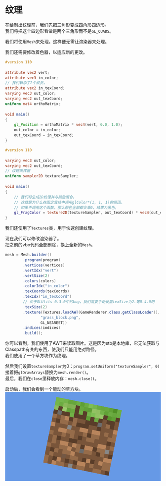 # 纹理

在绘制出纹理前，我们先把三角形变成~~四角形~~四边形。  
我们将把这个四边形看做是两个三角形而不是`GL_QUADS`。

我们将使用`Mesh`来处理。这样便无需让渲染器来处理。

我们还需要修改着色器，以适应新的更改。
```glsl
#version 110

attribute vec2 vert;
attribute vec3 in_color;
// 我们新添了2个成员。
attribute vec2 in_texCoord;
varying vec3 out_color;
varying vec2 out_texCoord;
uniform mat4 orthoMatrix;

void main()
{
    gl_Position = orthoMatrix * vec4(vert, 0.0, 1.0);
    out_color = in_color;
    out_texCoord = in_texCoord;
}
```
```glsl
#version 110

varying vec3 out_color;
varying vec2 out_texCoord;
// 纹理采样器
uniform sampler2D textureSampler;

void main()
{
    // 我们将生成2D纹理并与颜色混合。
    // 这就是为什么在固定管线中调用glColor*(1, 1, 1)的原因。
    // 如果不调用这个函数，那么颜色全部都会乘0，结果为黑色。
    gl_FragColor = texture2D(textureSampler, out_texCoord) * vec4(out_color, 1.0);
}
```

我们还使用了`Textures`类，用于快速创建纹理。

现在我们可以修改渲染器了。  
把之前的vbo代码全部删除，换上全新的`Mesh`。
```java
mesh = Mesh.builder()
        .program(program)
        .vertices(vertices)
        .vertIdx("vert")
        .vertSize(2)
        .colors(colors)
        .colorIdx("in_color")
        .texCoords(texCoords)
        .texIdx("in_texCoord")
        // 由于GLUtils 0.3.0中的bug，我们需要手动设置texSize为2.等0.4.0吧
        .texSize(2)
        .texture(Textures.loadAWT(GameRenderer.class.getClassLoader(),
                "grass_block.png",
                GL_NEAREST))
        .indices(indices)
        .build();
```
你可以看到，我们使用了AWT来读取图片。这是因为stb是本地库，它无法获取与Classpath有关的东西，使我们只能用绝对路径。  
我们使用了一个草方块作为纹理。

然后我们设置`textureSampler`为0：`program.setUniform("textureSampler", 0)`  
接着把`glDrawArrays`替换为`mesh.render()`。  
最后，我们在`close`里释放内存：`mesh.close()`。

启动后，我们会看到一个能动的草方块。  
![texture](texture.png)
